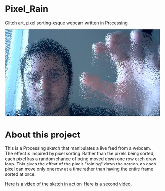# Pixel_Rain
Glitch art, pixel sorting-esque webcam written in Processing

![Screenshot](Screenshots/face.png)

# About this project

This is a Processing sketch that manipulates a live feed from a webcam. The effect is inspired by pixel sorting. Rather than the pixels being sorted, each pixel has a random chance of being moved down one row each draw loop. This gives the effect of the pixels "raining" down the screen, as each pixel can move only one row at a time rather than having the entire frame sorted at once.

[Here is a video of the sketch in action.](https://www.youtube.com/watch?v=AW5UXmjG1-Q)
[Here is a second video.](https://www.youtube.com/watch?v=Mx-J41CvmEM)
